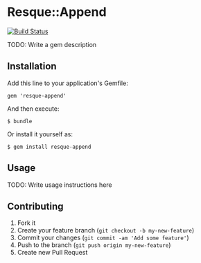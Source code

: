 # Resque::Append

[![Build Status](https://travis-ci.org/lanej/resque-append.png)](https://travis-ci.org/lanej/resque-append)

TODO: Write a gem description

## Installation

Add this line to your application's Gemfile:

    gem 'resque-append'

And then execute:

    $ bundle

Or install it yourself as:

    $ gem install resque-append

## Usage

TODO: Write usage instructions here

## Contributing

1. Fork it
2. Create your feature branch (`git checkout -b my-new-feature`)
3. Commit your changes (`git commit -am 'Add some feature'`)
4. Push to the branch (`git push origin my-new-feature`)
5. Create new Pull Request
